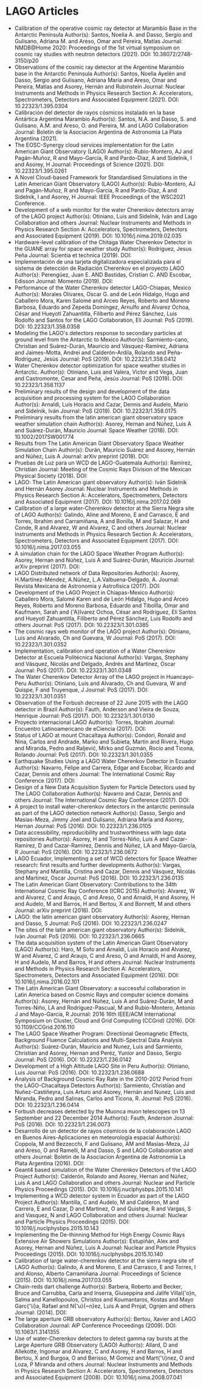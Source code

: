 # LAGO Articles


- Calibration of the operative cosmic ray detector at Marambio Base in the Antarctic Peninsula
    Author(s): Santos, Noelia A. and Dasso, Sergio and Gulisano, Adriana M. and Areso, Omar and Pereira, Matías
    Journal: NMDB@Home 2020: Proceedings of the 1st virtual symposium on cosmic ray studies with neutron detectors (2021). DOI: 10.38072/2748-3150/p20
- Observations of the cosmic ray detector at the Argentine Marambio base in the Antarctic Peninsula
    Author(s): Santos, Noelia Ayelén and Dasso, Sergio and Gulisano, Adriana María and Areso, Omar and Pereira, Matias and Asorey, Hernán and Rubinstein
    Journal: Nuclear Instruments and Methods in Physics Research Section A: Accelerators, Spectrometers, Detectors and Associated Equipment (2021). DOI: 10.22323/1.395.0304
- Calibración del detector de rayos cósmicos instalado en la base Antártica Argentina Marambio
    Author(s): Santos, N.A. and Dasso, S. and Gulisano, A.M. and Areso, O. and Pereira, M. and LAGO Collaboration
    Journal: Boletin de la Asociacion Argentina de Astronomia La Plata Argentina (2021).
- The EOSC-Synergy cloud services implementation for the Latin American Giant Observatory (LAGO)
    Author(s): Rubio-Montero, AJ and Pagán-Muñoz, R and Mayo-García, R and Pardo-Diaz, A and Sidelnik, I and Asorey, H
    Journal: Proceedings of Science (2021). DOI: 10.22323/1.395.0261
- A Novel Cloud-based Framework for Standardised Simulations in the Latin American Giant Observatory (LAGO)
    Author(s): Rubio-Montero, AJ and Pagán-Muñoz, R and Mayo-García, R and Pardo-Diaz, A and Sidelnik, I and Asorey, H
    Journal: IEEE Proceedings of the WSC2021 Conference.
- Development of a web monitor for the water Cherenkov detectors array of the LAGO project
    Author(s): Otiniano, Luis and Sidelnik, Iván and Lago Collaboration and others
    Journal: Nuclear Instruments and Methods in Physics Research Section A: Accelerators, Spectrometers, Detectors and Associated Equipment (2019). DOI: 10.1016/j.nima.2019.02.035
- Hardware-level calibration of the Chitaga Water Cherenkov Detector in the GUANE array for space weather study
    Author(s): Rodríguez, Jesus Peña
    Journal: Scientia et technica (2019). DOI:
- Implementación de una tarjeta digitalizadora especializada para el sistema de detección de Radiación Cherenkov en el proyecto LAGO
    Author(s): Perengüez, Juan E. AND Bastidas, Cristian C. AND Escobar, Edisson
    Journal: Momento (2019). DOI:
- Performance of the Water Cherenkov detector LAGO-Chiapas, Mexico
    Author(s): Morales Olivares, Oscar G. and de León Hidalgo, Hugo and Caballero Mora, Karen Salomé and Arceo Reyes, Roberto and Moreno Barbosa, Eduardo and Zepeda Domíngez, Arnulfo and Álvarez Ochoa, César and Hueyotl Zahuantitla, Filiberto and Pérez Sánchez, Luis Rodolfo and Santos for the LAGO Collaboration, Elí
    Journal: PoS (2019). DOI: 10.22323/1.358.0358
- Modeling the LAGO's detectors response to secondary particles at ground level from the Antarctic to Mexico
    Author(s): Sarmiento-cano, Christian and Suárez-Durán, Mauricio and Vásquez-Ramírez, Adriana and Jaimes-Motta, Andrei and Calderón-Ardila, Rolando and Peña-Rodríguez, Jesús
    Journal: PoS (2019). DOI: 10.22323/1.358.0412
- Water Cherenkov detector optimization for space weather studies in Antarctic.
    Author(s): Otiniano, Luis and Valera, Victor and Vega, Juan and Castromonte, Cesar and Peña, Jesús
    Journal: PoS (2019). DOI: 10.22323/1.358.1137
- Preliminary results of the design and development of the data acquisition and processing system for the LAGO Collaboration
    Author(s): Arnaldi, Luis Horacio and Cazar, Dennis and Audelo, Mario and Sidelnik, Iván
    Journal: PoS (2019). DOI: 10.22323/1.358.0175
- Preliminary results from the latin american giant observatory space weather simulation chain
    Author(s): Asorey, Hernan and Núñez, Luis A and Suárez-Durán, Mauricio
    Journal: Space Weather (2018). DOI: 10.1002/2017SW001774
- Results from The Latin American Giant Observatory Space Weather Simulation Chain
    Author(s): Durán, Mauricio Suárez and Asorey, Hernán and Núñez, Luis A
    Journal: arXiv preprint (2018). DOI:
- Pruebas de Luz para un WCD de LAGO-Guatemala
    Author(s): Ramírez, Christian
    Journal: Meeting of the Cosmic Rays Division of the Mexican Physical Society (2018). DOI:
- LAGO: The Latin American giant observatory
    Author(s): Iván Sidelnik and Hernán Asorey
    Journal: Nuclear Instruments and Methods in Physics Research Section A: Accelerators, Spectrometers, Detectors and Associated Equipment (2017). DOI: 10.1016/j.nima.2017.02.069
- Calibration of a large water-Cherenkov detector at the Sierra Negra site of LAGO
    Author(s): Galindo, Aline and Moreno, E and Carrasco, E and Torres, Ibrahim and Carramiñana, A and Bonilla, M and Salazar, H and Conde, R and Alvarez, W and Alvarez, C and others
    Journal: Nuclear Instruments and Methods in Physics Research Section A: Accelerators, Spectrometers, Detectors and Associated Equipment (2017). DOI: 10.1016/j.nima.2017.03.055
- A simulation chain for the LAGO Space Weather Program
    Author(s): Asorey, Hernan and Núñez, Luis A and Suárez-Durán, Mauricio
    Journal: arXiv preprint (2017). DOI:
- LAGO Distributed network of Data Repositories
    Author(s): Asorey, H.Martínez-Méndez, A.Núñez, L.A.Valbuena-Delgado, A.
    Journal: Revista Mexicana de Astronomía y Astrofísica (2017). DOI:
- Development of the LAGO Project in Chiapas-Mexico
    Author(s): Caballero Mora, Salomé Karen and de León Hidalgo, Hugo and Arceo Reyes, Roberto and Moreno Barbosa, Eduardo and Tibollla, Omar and Kaufmann, Sarah and {\'A}lvarez Ochoa, César and Rodríguez, Elí Santos and Hueyotl Zahuantitla, Filiberto and Pérez Sánchez, Luis Rodolfo and others
    Journal: PoS (2017). DOI: 10.22323/1.301.0385
- The cosmic rays web monitor of the LAGO project
    Author(s): Otiniano, Luis and Alvarado, Ch and Guevara, W
    Journal: PoS (2017). DOI: 10.22323/1.301.0352
- Implementation, calibration and operation of a Water Cherenkov Detector at Escuela Politécnica Nacional
    Author(s): Vargas, Stephany and Vásquez, Nicolás and Delgado, Andrés and Martinez, Oscar
    Journal: PoS (2017). DOI: 10.22323/1.301.0348
- The Water Cherenkov Detector Array of the LAGO project in Huancayo-Peru
    Author(s): Otiniano, Luis and Alvarado, Ch and Guevara, W and Quispe, F and Truyenque, J
    Journal: PoS (2017). DOI: 10.22323/1.301.0351
- Observation of the Forbush decrease of 22 June 2015 with the LAGO detector in Brazil
    Author(s): Fauth, Anderson and Vieira de Souza, Henrique
    Journal: PoS (2017). DOI: 10.22323/1.301.0130
- Proyecto internacional LAGO
    Author(s): Torres, Ibrahim
    Journal: Encuentro Latinoamericano de eCiencia (2017). DOI:
- Status of LAGO at mount Chacaltaya
    Author(s): Condori, Ronald and Nina, Carlos and Andrade, Marko and Subieta, Martin and Rivera, Hugo and Miranda, Pedro and Raljević, Mirko and Guzmán, Rocío and Ticona, Rolando
    Journal: PoS (2017). DOI: 10.22323/1.301.0355
- Earthquake Studies Using a LAGO Water Cherenkov Detector in Ecuador
    Author(s): Navarro, Felipe and Carrera, Edgar and Escobar, Ricardo and Cazar, Dennis and others
    Journal: The International Cosmic Ray Conference (2017). DOI:
- Design of a New Data Acquisition System for Particle Detectors used by The LAGO Collaboration
    Author(s): Navarro and Cazar, Dennis and others
    Journal: The International Cosmic Ray Conference (2017). DOI:
- A project to install water-cherenkov detectors in the antarctic peninsula as part of the LAGO detection network
    Author(s): Dasso, Sergio and Masías-Meza, Jimmy Joel and Gulisano, Adriana María and Asorey, Hernan
    Journal: PoS (2016). DOI: 10.22323/1.236.0105
- Data accessibility, reproducibility and trustworthiness with lago data repositories
    Author(s): Asorey, H and Torres-Niño, Luis A and Cazar-Ramírez, D and Cazar-Ramirez, Dennis and Núñez, LA and Mayo-García, R
    Journal: PoS (2016). DOI: 10.22323/1.236.0672
- LAGO Ecuador, Implementing a set of WCD detectors for Space Weather research: first results and further developments
    Author(s): Vargas, Stephany and Mantilla, Cristina and Cazar, Dennis and Vásquez, Nicolás and Martinez, Oscar
    Journal: PoS (2016). DOI: 10.22323/1.236.0135
- The Latin American Giant Observatory: Contributions to the 34th International Cosmic Ray Conference (ICRC 2015)
    Author(s): Alvarez, W and Alvarez, C and Araujo, C and Areso, O and Arnaldi, H and Asorey, H and Audelo, M and Barros, H and Bertou, X and Bonnett, M and others
    Journal: arXiv preprint (2016). DOI:
- LAGO: the latin american giant observatory
    Author(s): Asorey, Hernan and Dasso, S
    Journal: PoS (2016). DOI: 10.22323/1.236.0247
- The sites of the latin american giant observatory
    Author(s): Sidelnik, Iván
    Journal: PoS (2016). DOI: 10.22323/1.236.0665
- The data acquisition system of the Latin American Giant Observatory (LAGO)
    Author(s): Haro, M Sofo and Arnaldi, Luis Horacio and Alvarez, W and Alvarez, C and Araujo, C and Areso, O and Arnaldi, H and Asorey, H and Audelo, M and Barros, H and others
    Journal: Nuclear Instruments and Methods in Physics Research Section A: Accelerators, Spectrometers, Detectors and Associated Equipment (2016). DOI: 10.1016/j.nima.2016.02.101
- The Latin American Giant Observatory: a successful collaboration in Latin America based on Cosmic Rays and computer science domains
    Author(s): Asorey, Hernán and Núñez, Luis A and Suárez-Durán, M and Torres-Niño, LA and Rodríguez-Pascual, M and Rubio-Montero, Antonio J and Mayo-García, R
    Journal: 2016 16th IEEE/ACM International Symposium on Cluster, Cloud and Grid Computing (CCGrid) (2016). DOI: 10.1109/CCGrid.2016.110
- The LAGO Space Weather Program: Directional Geomagnetic Effects, Background Fluence Calculations and Multi-Spectral Data Analysis
    Author(s): Suárez-Durán, Mauricio and Nunez, Luis and Sarmiento, Christian and Asorey, Hernan and Peréz, Yunior and Dasso, Sergio
    Journal: PoS (2016). DOI: 10.22323/1.236.0142
- Development of a High Altitude LAGO Site in Peru
    Author(s): Otiniano, Luis
    Journal: PoS (2016). DOI: 10.22323/1.236.0688
- Analysis of Background Cosmic Ray Rate in the 2010-2012 Period from the LAGO-Chacaltaya Detectors
    Author(s): Sarmiento, Christian and Nuñez-Castiñeyra, Luis Arturo and Asorey, Hernán and Nunez, Luis and Miranda, Pedro and Salinas, Carlos and Ticona, R.
    Journal: PoS (2016). DOI: 10.22323/1.236.0414
- Forbush decreases detected by the Muonca muon telescopes on 13 September and 22 December 2014
    Author(s): Fauth, Anderson
    Journal: PoS (2016). DOI: 10.22323/1.236.0073
- Desarrollo de un detector de rayos cósmicos de la colaboración LAGO en Buenos Aires-Aplicaciones en meteorología espacial
    Author(s): Coppola, M and Bezzecchi, F and Gulisano, AM and Masías-Meza, JJ and Areso, O and Ramelli, M and Dasso, S and LAGO Collaboration and others
    Journal: Boletin de la Asociacion Argentina de Astronomia La Plata Argentina (2016). DOI:
- Geant4 based simulation of the Water Cherenkov Detectors of the LAGO Project
    Author(s): Calderón, Rolando and Asorey, Hernan and Núñez, Luis A and LAGO Collaboration and others
    Journal: Nuclear and Particle Physics Proceedings (2015). DOI: 10.1016/j.nuclphysbps.2015.10.141
- Implementing a WCD detector system in Ecuador as part of the LAGO Project
    Author(s): Mantilla, C and Audelo, M and Calderon, M and Carrera, E and Cazar, D and Martinez, O and Quishpe, R and Vargas, S and Vasquez, N and LAGO Collaboration and others
    Journal: Nuclear and Particle Physics Proceedings (2015). DOI: 10.1016/j.nuclphysbps.2015.10.143
- Implementing the De-thinning Method for High Energy Cosmic Rays Extensive Air Showers Simulations
    Author(s): Estupiñán, Alex and Asorey, Hernan and Núñez, Luis A
    Journal: Nuclear and Particle Physics Proceedings (2015). DOI: 10.1016/j.nuclphysbps.2015.10.140
- Calibration of large water-cherenkov detector at the sierra negra site of LAGO
    Author(s): Galindo, A and Moreno, E and Carrasco, E and Torres, I and Alonso, Alberto Carramiñana
    Journal: Proceedings of Science (2015). DOI: 10.1016/j.nima.2017.03.055
- Chain-reds dart challenge
    Author(s): Barbera, Roberto and Becker, Bruce and Carrubba, Carla and Inserra, Giuseppina and Jalife Villal{\'o}n, Salma and Kanellopoulos, Christos and Koumantaros, Kostas and Mayo Garc{\'\i}a, Rafael and N{\'u}{\~n}ez, Luis A and Prnjat, Ognjen and others
    Journal: (2014). DOI:
- The large aperture GRB observatory
    Author(s): Bertou, Xavier and LAGO Collaboration
    Journal: AIP Conference Proceedings (2009). DOI: 10.1063/1.3141355
- Use of water-Cherenkov detectors to detect gamma ray bursts at the Large Aperture GRB Observatory (LAGO)
    Author(s): Allard, D and Allekotte, Ingomar and Alvarez, C and Asorey, H and Barros, H and Bertou, X and Burgoa, O and Berisso, M Gomez and Mart{\'\i}nez, O and Loza, P Miranda and others
    Journal: Nuclear Instruments and Methods in Physics Research Section A: Accelerators, Spectrometers, Detectors and Associated Equipment (2008). DOI: 10.1016/j.nima.2008.07.041
